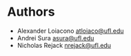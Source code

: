 # Authors

- Alexander Loiacono <atloiaco@ufl.edu>
- Andrei Sura <asura@ufl.edu>
- Nicholas Rejack <nrejack@ufl.edu>
